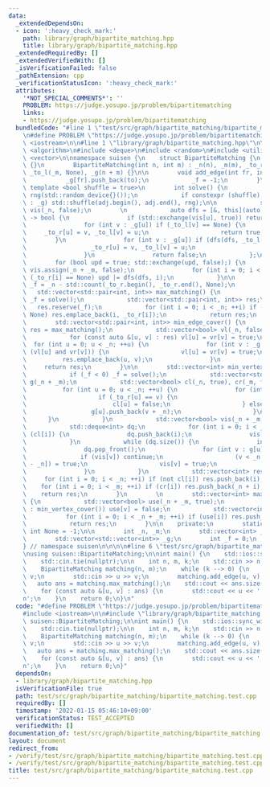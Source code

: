 ```yaml
---
data:
  _extendedDependsOn:
  - icon: ':heavy_check_mark:'
    path: library/graph/bipartite_matching.hpp
    title: library/graph/bipartite_matching.hpp
  _extendedRequiredBy: []
  _extendedVerifiedWith: []
  _isVerificationFailed: false
  _pathExtension: cpp
  _verificationStatusIcon: ':heavy_check_mark:'
  attributes:
    '*NOT_SPECIAL_COMMENTS*': ''
    PROBLEM: https://judge.yosupo.jp/problem/bipartitematching
    links:
    - https://judge.yosupo.jp/problem/bipartitematching
  bundledCode: "#line 1 \"test/src/graph/bipartite_matching/bipartite_matching.test.cpp\"\
    \n#define PROBLEM \"https://judge.yosupo.jp/problem/bipartitematching\"\n\n#include\
    \ <iostream>\n\n#line 1 \"library/graph/bipartite_matching.hpp\"\n\n\n\n#include\
    \ <algorithm>\n#include <deque>\n#include <random>\n#include <utility>\n#include\
    \ <vector>\n\nnamespace suisen {\n    struct BipartiteMatching {\n        BipartiteMatching()\
    \ {}\n        BipartiteMatching(int n, int m) : _n(n), _m(m), _to_r(_n, None),\
    \ _to_l(_m, None), _g(n + m) {}\n\n        void add_edge(int fr, int to) {\n \
    \           _g[fr].push_back(to);\n            _f = -1;\n        }\n\n       \
    \ template <bool shuffle = true>\n        int solve() {\n            static std::mt19937\
    \ rng(std::random_device{}());\n            if constexpr (shuffle) for (auto &adj\
    \ : _g) std::shuffle(adj.begin(), adj.end(), rng);\n\n            std::vector<int8_t>\
    \ vis(_n, false);\n        \n            auto dfs = [&, this](auto dfs, int u)\
    \ -> bool {\n                if (std::exchange(vis[u], true)) return false;\n\
    \                for (int v : _g[u]) if (_to_l[v] == None) {\n               \
    \     _to_r[u] = v, _to_l[v] = u;\n                    return true;\n        \
    \        }\n                for (int v : _g[u]) if (dfs(dfs, _to_l[v])) {\n  \
    \                  _to_r[u] = v, _to_l[v] = u;\n                    return true;\n\
    \                }\n                return false;\n            };\n    \n    \
    \        for (bool upd = true; std::exchange(upd, false);) {\n               \
    \ vis.assign(_n + _m, false);\n                for (int i = 0; i < _n; ++i) if\
    \ (_to_r[i] == None) upd |= dfs(dfs, i);\n            }\n\n            return\
    \ _f = _n - std::count(_to_r.begin(), _to_r.end(), None);\n        }\n\n     \
    \   std::vector<std::pair<int, int>> max_matching() {\n            if (_f < 0)\
    \ _f = solve();\n            std::vector<std::pair<int, int>> res;\n         \
    \   res.reserve(_f);\n            for (int i = 0; i < _n; ++i) if (_to_r[i] !=\
    \ None) res.emplace_back(i, _to_r[i]);\n            return res;\n        }\n\n\
    \        std::vector<std::pair<int, int>> min_edge_cover() {\n            auto\
    \ res = max_matching();\n            std::vector<bool> vl(_n, false), vr(_n, false);\n\
    \            for (const auto &[u, v] : res) vl[u] = vr[v] = true;\n          \
    \  for (int u = 0; u < _n; ++u) {\n                for (int v : _g[u]) if (not\
    \ (vl[u] and vr[v])) {\n                    vl[u] = vr[v] = true;\n          \
    \          res.emplace_back(u, v);\n                }\n            }\n       \
    \     return res;\n        }\n\n        std::vector<int> min_vertex_cover() {\n\
    \            if (_f < 0) _f = solve();\n            std::vector<std::vector<int>>\
    \ g(_n + _m);\n            std::vector<bool> cl(_n, true), cr(_m, false);\n  \
    \          for (int u = 0; u < _n; ++u) {\n                for (int v : _g[u]){\n\
    \                    if (_to_r[u] == v) {\n                        g[v + _n].push_back(u);\n\
    \                        cl[u] = false;\n                    } else {\n      \
    \                  g[u].push_back(v + _n);\n                    }\n          \
    \      }\n            }\n            std::vector<bool> vis(_n + _m, false);\n\
    \            std::deque<int> dq;\n            for (int i = 0; i < _n; ++i) if\
    \ (cl[i]) {\n                dq.push_back(i);\n                vis[i] = true;\n\
    \            }\n            while (dq.size()) {\n                int u = dq.front();\n\
    \                dq.pop_front();\n                for (int v : g[u]) {\n     \
    \               if (vis[v]) continue;\n                    (v < _n ? cl[v] : cr[v\
    \ - _n]) = true;\n                    vis[v] = true;\n                    dq.push_back(v);\n\
    \                }\n            }\n            std::vector<int> res;\n       \
    \     for (int i = 0; i < _n; ++i) if (not cl[i]) res.push_back(i);\n        \
    \    for (int i = 0; i < _m; ++i) if (cr[i]) res.push_back(_n + i);\n        \
    \    return res;\n        }\n        \n        std::vector<int> max_independent_set()\
    \ {\n            std::vector<bool> use(_n + _m, true);\n            for (int v\
    \ : min_vertex_cover()) use[v] = false;\n            std::vector<int> res;\n \
    \           for (int i = 0; i < _n + _m; ++i) if (use[i]) res.push_back(i);\n\
    \            return res;\n        }\n\n    private:\n        static constexpr\
    \ int None = -1;\n\n        int _n, _m;\n        std::vector<int> _to_r, _to_l;\n\
    \        std::vector<std::vector<int>> _g;\n        int _f = 0;\n    };\n    \n\
    } // namespace suisen\n\n\n\n#line 6 \"test/src/graph/bipartite_matching/bipartite_matching.test.cpp\"\
    \nusing suisen::BipartiteMatching;\n\nint main() {\n    std::ios::sync_with_stdio(false);\n\
    \    std::cin.tie(nullptr);\n\n    int n, m, k;\n    std::cin >> n >> m >> k;\n\
    \    BipartiteMatching matching(n, m);\n    while (k --> 0) {\n        int u,\
    \ v;\n        std::cin >> u >> v;\n        matching.add_edge(u, v);\n    }\n \
    \   auto ans = matching.max_matching();\n    std::cout << ans.size() << '\\n';\n\
    \    for (const auto &[u, v] : ans) {\n        std::cout << u << ' ' << v << '\\\
    n';\n    }\n    return 0;\n}\n"
  code: "#define PROBLEM \"https://judge.yosupo.jp/problem/bipartitematching\"\n\n\
    #include <iostream>\n\n#include \"library/graph/bipartite_matching.hpp\"\nusing\
    \ suisen::BipartiteMatching;\n\nint main() {\n    std::ios::sync_with_stdio(false);\n\
    \    std::cin.tie(nullptr);\n\n    int n, m, k;\n    std::cin >> n >> m >> k;\n\
    \    BipartiteMatching matching(n, m);\n    while (k --> 0) {\n        int u,\
    \ v;\n        std::cin >> u >> v;\n        matching.add_edge(u, v);\n    }\n \
    \   auto ans = matching.max_matching();\n    std::cout << ans.size() << '\\n';\n\
    \    for (const auto &[u, v] : ans) {\n        std::cout << u << ' ' << v << '\\\
    n';\n    }\n    return 0;\n}"
  dependsOn:
  - library/graph/bipartite_matching.hpp
  isVerificationFile: true
  path: test/src/graph/bipartite_matching/bipartite_matching.test.cpp
  requiredBy: []
  timestamp: '2022-01-15 05:46:10+09:00'
  verificationStatus: TEST_ACCEPTED
  verifiedWith: []
documentation_of: test/src/graph/bipartite_matching/bipartite_matching.test.cpp
layout: document
redirect_from:
- /verify/test/src/graph/bipartite_matching/bipartite_matching.test.cpp
- /verify/test/src/graph/bipartite_matching/bipartite_matching.test.cpp.html
title: test/src/graph/bipartite_matching/bipartite_matching.test.cpp
---
```

